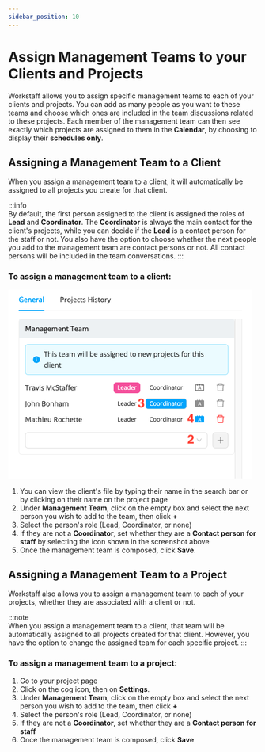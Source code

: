 ```yaml
---
sidebar_position: 10
---
```


# Assign Management Teams to your Clients and Projects

Workstaff allows you to assign specific management teams to each of your clients and projects. You can add as many people as you want to these teams and choose which ones are included in the team discussions related to these projects. Each member of the management team can then see exactly which projects are assigned to them in the **Calendar**, by choosing to display their **schedules only**.

## Assigning a Management Team to a Client

When you assign a management team to a client, it will automatically be assigned to all projects you create for that client.

:::info  
By default, the first person assigned to the client is assigned the roles of **Lead** and **Coordinator**. The **Coordinator** is always the main contact for the client's projects, while you can decide if the **Lead** is a contact person for the staff or not. You also have the option to choose whether the next people you add to the management team are contact persons or not. All contact persons will be included in the team conversations.
:::

### To assign a management team to a client:

![Assign management team](./Images/management-team-client-en.png)

1. You can view the client's file by typing their name in the search bar or by clicking on their name on the project page
2. Under **Management Team**, click on the empty box and select the next person you wish to add to the team, then click **+**
3. Select the person's role (Lead, Coordinator, or none)
4. If they are not a **Coordinator**, set whether they are a **Contact person for staff** by selecting the icon shown in the screenshot above
5. Once the management team is composed, click **Save**.

## Assigning a Management Team to a Project
Workstaff also allows you to assign a management team to each of your projects, whether they are associated with a client or not.

:::note  
When you assign a management team to a client, that team will be automatically assigned to all projects created for that client. However, you have the option to change the assigned team for each specific project.
:::

### To assign a management team to a project:
1. Go to your project page
2. Click on the cog icon, then on **Settings**.
3. Under **Management Team**, click on the empty box and select the next person you wish to add to the team, then click **+**
4. Select the person's role (Lead, Coordinator, or none)
5. If they are not a **Coordinator**, set whether they are a **Contact person for staff**
6. Once the management team is composed, click **Save**